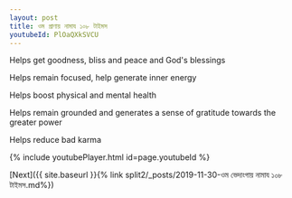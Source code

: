 ```yaml
---
layout: post
title: ওম প্রাণায় নামায ১০৮ টাইমস
youtubeId: PlOaQXkSVCU
---
```

 
 
Helps get goodness, bliss and peace and God's blessings
 
Helps remain focused, help generate inner energy 
 
Helps boost physical and mental health 
 
Helps remain grounded and generates a sense of gratitude towards the greater power 
 
Helps reduce bad karma
 
 
 
 


{% include youtubePlayer.html id=page.youtubeId %}
 
[Next]({{ site.baseurl }}{% link  split2/_posts/2019-11-30-ওম ভেদাংগায় নামায ১০৮ টাইমস.md%})
 
